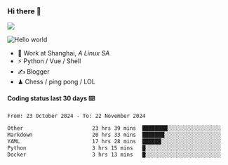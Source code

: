 ### Hi there 👋
![](https://komarev.com/ghpvc/?username=Xuhandsome)


<img src="https://github-readme-stats.vercel.app/api?username=XuHandsome&show_icons=true&theme=merko" alt="Hello world">

<br/>

- 🍻  Work at Shanghai, _A Linux SA_
- ⚡  Python / Vue / Shell
- ✍️  Blogger
- ♟  Chess / ping pong / LOL

#### Coding status last 30 days ⌨️

<!--START_SECTION:waka-->

```txt
From: 23 October 2024 - To: 22 November 2024

Other                      23 hrs 39 mins  ████████░░░░░░░░░░░░░░░░░   31.76 %
Markdown                   20 hrs 33 mins  ███████░░░░░░░░░░░░░░░░░░   27.61 %
YAML                       17 hrs 28 mins  ██████░░░░░░░░░░░░░░░░░░░   23.47 %
Python                     3 hrs 15 mins   █░░░░░░░░░░░░░░░░░░░░░░░░   04.38 %
Docker                     3 hrs 13 mins   █░░░░░░░░░░░░░░░░░░░░░░░░   04.34 %
```

<!--END_SECTION:waka-->
